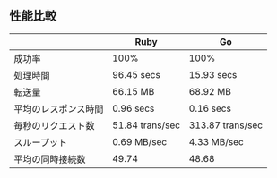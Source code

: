 
## 性能比較

||Ruby|Go|
|--|--|--|
|成功率|100%|100%|
|処理時間|96.45 secs|15.93 secs|
|転送量|66.15 MB|68.92 MB|
|平均のレスポンス時間|0.96 secs|0.16 secs|
|毎秒のリクエスト数|51.84 trans/sec|313.87 trans/sec|
|スループット|0.69 MB/sec|4.33 MB/sec|
|平均の同時接続数|49.74|48.68|
